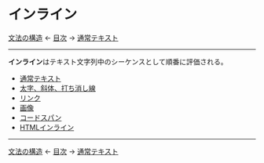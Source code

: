 # インライン

[文法の構造](syntax.md)
← [目次](index.md) →
[通常テキスト]

------------------------------------------------------------------------

**インライン**はテキスト文字列中のシーケンスとして順番に評価される。

- [通常テキスト]
- [太字、斜体、打ち消し線]
- [リンク]
- [画像]
- [コードスパン]
- [HTMLインライン]

------------------------------------------------------------------------

[文法の構造](syntax.md)
← [目次](index.md) →
[通常テキスト]

[HTMLインライン]: html-inlines.md
[コードスパン]: code-spans.md
[リンク]: links.md
[画像]: images.md
[通常テキスト]: texts.md
[太字、斜体、打ち消し線]: bold-italic-strikethrough.md
